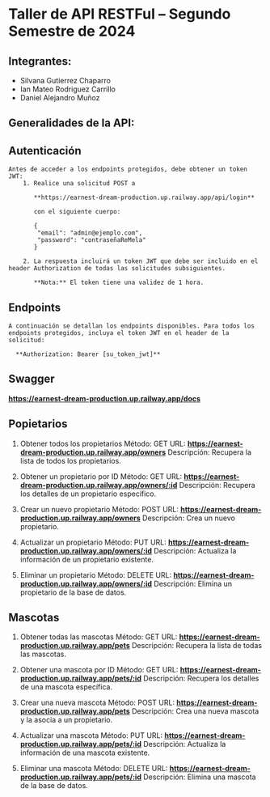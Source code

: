 # Taller de API RESTFul – Segundo Semestre de 2024

## Integrantes: 
  * Silvana Gutierrez Chaparro
  * Ian Mateo Rodriguez Carrillo
  * Daniel Alejandro Muñoz 

## Generalidades de la API:

  ## Autenticación
	
    Antes de acceder a los endpoints protegidos, debe obtener un token JWT:
    	1. Realice una solicitud POST a 
    	   
    	   **https://earnest-dream-production.up.railway.app/api/login** 
    
     	   con el siguiente cuerpo:
    		
    	   { 
      		"email": "admin@ejemplo.com", 
      		"password": "contraseñaReMela" 
    	   }
    
    	2. La respuesta incluirá un token JWT que debe ser incluido en el header Authorization de todas las solicitudes subsiguientes.
    	
    	   **Nota:** El token tiene una validez de 1 hora.

  ## Endpoints
    
    A continuación se detallan los endpoints disponibles. Para todos los endpoints protegidos, incluya el token JWT en el header de la solicitud:
    	
      **Authorization: Bearer [su_token_jwt]**

  ## Swagger

   **https://earnest-dream-production.up.railway.app/docs**


## Popietarios

1. Obtener todos los propietarios
	Método: GET
	URL: **https://earnest-dream-production.up.railway.app/owners**
	Descripción: Recupera la lista de todos los propietarios.

2. Obtener un propietario por ID
	Método: GET
	URL: **https://earnest-dream-production.up.railway.app/owners/:id**
	Descripción: Recupera los detalles de un propietario específico.

3. Crear un nuevo propietario
	Método: POST
	URL: **https://earnest-dream-production.up.railway.app/owners**
	Descripción: Crea un nuevo propietario.

4. Actualizar un propietario
	Método: PUT
	URL: **https://earnest-dream-production.up.railway.app/owners/:id**
	Descripción: Actualiza la información de un propietario existente.

5. Eliminar un propietario
	Método: DELETE
	URL: **https://earnest-dream-production.up.railway.app/owners/:id**
	Descripción: Elimina un propietario de la base de datos.

## Mascotas

1. Obtener todas las mascotas
	Método: GET
	URL: **https://earnest-dream-production.up.railway.app/pets**
	Descripción: Recupera la lista de todas las mascotas.

2. Obtener una mascota por ID
	Método: GET
	URL: **https://earnest-dream-production.up.railway.app/pets/:id**
	Descripción: Recupera los detalles de una mascota específica.

3. Crear una nueva mascota
	Método: POST
	URL: **https://earnest-dream-production.up.railway.app/pets**
	Descripción: Crea una nueva mascota y la asocia a un propietario.

4. Actualizar una mascota
	Método: PUT
	URL: **https://earnest-dream-production.up.railway.app/pets/:id**
	Descripción: Actualiza la información de una mascota existente.

5. Eliminar una mascota
	Método: DELETE
	URL: **https://earnest-dream-production.up.railway.app/pets/:id**
	Descripción: Elimina una mascota de la base de datos.
